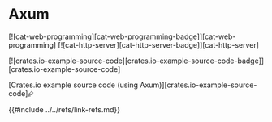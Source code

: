# Axum

[![cat-web-programming][cat-web-programming-badge]][cat-web-programming]  [![cat-http-server][cat-http-server-badge]][cat-http-server]

[![crates.io-example-source-code][crates.io-example-source-code-badge]][crates.io-example-source-code]

[Crates.io example source code (using Axum)][crates.io-example-source-code]⮳

{{#include ../../refs/link-refs.md}}
